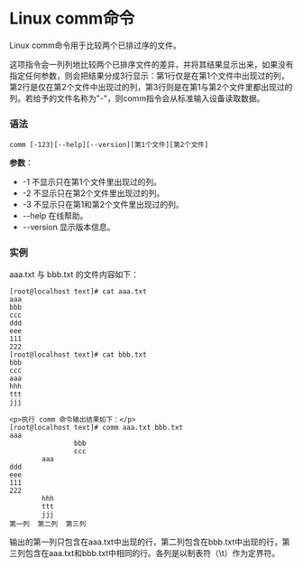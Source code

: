 
# Linux comm命令



Linux comm命令用于比较两个已排过序的文件。

这项指令会一列列地比较两个已排序文件的差异，并将其结果显示出来，如果没有指定任何参数，则会把结果分成3行显示：第1行仅是在第1个文件中出现过的列，第2行是仅在第2个文件中出现过的列，第3行则是在第1与第2个文件里都出现过的列。若给予的文件名称为"-"，则comm指令会从标准输入设备读取数据。

### 语法

```
comm [-123][--help][--version][第1个文件][第2个文件]
```

**参数**：

*   -1 不显示只在第1个文件里出现过的列。
*   -2 不显示只在第2个文件里出现过的列。
*   -3 不显示只在第1和第2个文件里出现过的列。
*   --help 在线帮助。
*   --version 显示版本信息。

### 实例

aaa.txt 与 bbb.txt 的文件内容如下：

```
[root@localhost text]# cat aaa.txt 
aaa 
bbb 
ccc 
ddd 
eee 
111 
222
[root@localhost text]# cat bbb.txt
bbb 
ccc 
aaa 
hhh 
ttt 
jjj

```

```
<p>执行 comm 命令输出结果如下：</p>
[root@localhost text]# comm aaa.txt bbb.txt 
aaa
                bbb
                ccc
        aaa
ddd
eee
111
222
        hhh
        ttt
        jjj
第一列  第二列  第三列

```

输出的第一列只包含在aaa.txt中出现的行，第二列包含在bbb.txt中出现的行，第三列包含在aaa.txt和bbb.txt中相同的行。各列是以制表符（\t）作为定界符。



